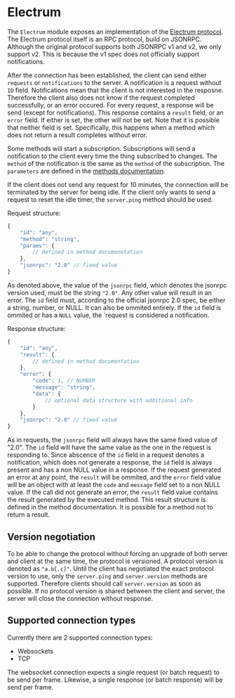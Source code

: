 # Electrum

The `Electrum` module exposes an implementation of the [Electrum protocol](https://electrumx.readthedocs.io/en/latest/protocol.html). The Electrum protocol itself
is an RPC protocol, build on JSONRPC. Although the original protocol supports both JSONRPC v1 and v2, we only support v2. This is because the v1 spec does not
officially support notifications. 

After the connection has been established, the client can send either `requests` or `notifications` to the server. A notification is a request without
`ID` field. Notifications mean that the client is not interested in the resposne. Therefore the client also does not know if the request completed successfully,
or an error occured. For every request, a response will be send (except for notifications). This response contains a `result` field, or an `error` field. If either is
set, the other will not be set. Note that it is possible that neither field is set. Specifically, this happens when a method which does not return a result
completes without error.

Some methods will start a subscription. Subscriptions will send a notification to the client every time the thing subscribed to changes. The `method` of the notification
is the same as the `method` of the subscription. The `parameters` are defined in the [methods documentation](Methods.md).

If the client does not send any request for 10 minutes, the connection will be terminated by the server for being idle. If the client only wants to send a request
to reset the idle timer, the `server.ping` method should be used.

Request structure:

```javascript
{
    "id": "any",
    "method": "string",
    "params": {
        // defined in method documenetation
    },
    "jsonrpc": "2.0" // fixed value
}
```

As denoted above, the value of the `jsonrpc` field, which denotes the jsonrpc version used,  must be the string `"2.0"`. Any other value will result in an error.
The `id` field must, according to the official jsonrpc 2.0 spec, be either a string, number, or NULL. It can also be ommited entirely. If the `id` field is ommited or
has a `NULL` value, the `request is considered a notification.

Response structure:

```javascript
{
    "id": "any",
    "result": {
        // defined in method documentation
    },
    "error": {
        "code": 1, // NUMBER
        "message": "string",
        "data": {
            // optional data structure with additional info
        }
    },
    "jsonrpc": "2.0" // fixed value
}
```

As in requests, the `jsonrpc` field will always have the same fixed value of "2.0".
The `id` field will have the same value as the one in the request is responding to. Since abscence of the `id` field in a request denotes a notification, which does
not generate a response, the `id` field is always present and has a non NULL value in a response. If the request generated an error at any point, the `result` will
be ommited, and the `error` field value will be an object with at least the `code` and `message` field set to a non NULL value. If the call did not generate an error,
the `result` field value contains the result generated by the executed method. This result structure is defined in the method documentation. It is possible for a method
not to return a result.

## Version negotiation

To be able to change the protocol without forcing an upgrade of both server and client at the same time, the protocol is versioned. A protocol version is denoted as
`"a.b[.c]"`. Until the client has negotiated the exact protocol version to use, only the `server.ping` and `server.version` methods are supported. Therefore clients
should call `server.version` as soon as possible. If no protocol version is shared between the client and server, the server will close the connection without response.

## Supported connection types

Currently there are 2 supported connection types: 

- Websockets
- TCP

The websocket connection expects a single request (or batch request) to be send per frame. Likewise, a single response (or batch response) will be send per frame.